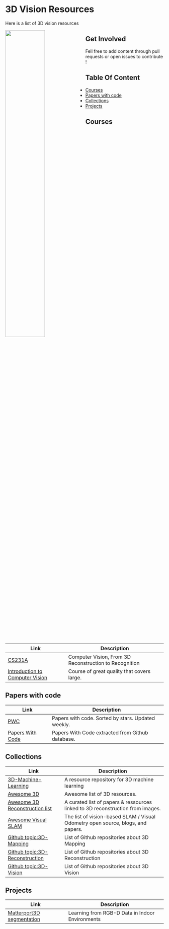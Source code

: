 # 3D Vision Resources 

Here is a list of 3D vision resources

<img align="left" width="50%" src="https://cdn.pixabay.com/photo/2016/10/28/00/42/machine-1776925_960_720.jpg" />

## Get Involved
Fell free to add content through pull requests or open issues to contribute !

## Table Of Content
- [Courses](#courses)
- [Papers with code](#papers_with_code)
- [Collections](#collections)
- [Projects](#projects)

<a name="courses" />

## Courses
Link | Description
------------ | -------------
[CS231A](http://web.stanford.edu/class/cs231a/syllabus.html) | Computer Vision, From 3D Reconstruction to Recognition
[Introduction to Computer Vision](https://eu.udacity.com/course/introduction-to-computer-vision--ud810) | Course of great quality that covers large. 

<a name="papers_with_code"  />

## Papers with code
Link | Description
------------ | -------------
[PWC](https://github.com/zziz/pwc) | Papers with code. Sorted by stars. Updated weekly. 
[Papers With Code](https://paperswithcode.com/search?q=mapping) | Papers With Code extracted from Github database.

<a name="collections"  />

## Collections
Link | Description
------------ | -------------
[3D-Machine-Learning](https://github.com/timzhang642/3D-Machine-Learning) | A resource repository for 3D machine learning 
[Awesome 3D](https://github.com/taurenshaman/awesome-3d) | Awesome list of 3D resources.
[Awesome 3D Reconstruction list](https://github.com/openMVG/awesome_3DReconstruction_list) | A curated list of papers & ressources linked to 3D reconstruction from images. 
[Awesome Visual SLAM](https://github.com/tzutalin/awesome-visual-slam) | The list of vision-based SLAM / Visual Odometry open source, blogs, and papers. 
[Github topic:3D-Mapping](https://github.com/topics/3d?q=3D+mapping&unscoped_q=3D+mapping) | List of Github repositories about 3D Mapping 
[Github topic:3D-Reconstruction](https://github.com/topics/3d-reconstruction) | List of Github repositories about 3D Reconstruction
[Github topic:3D-Vision](https://github.com/search?q=3D+vision) | List of Github repositories about 3D Vision

<a name="projects"  />

## Projects
Link | Description
------------ | -------------
[Matterport3D segmentation](https://niessner.github.io/Matterport/#download) | Learning from RGB-D Data in Indoor Environments

